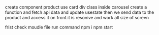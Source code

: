 create component product 
use card div class inside carousel
create a function and fetch api data
and update usestate
then we send data to the product and access it on front.it is resonive and work all size of screen

frist check moudle file 
run command
npm i
npm start